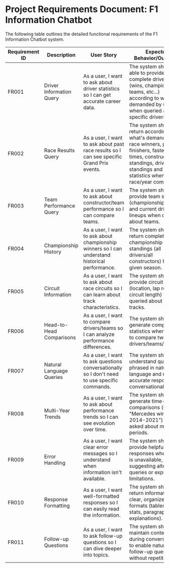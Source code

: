 # **Project Requirements Document: F1 Information Chatbot**

The following table outlines the detailed functional requirements of the F1 Information Chatbot system.

| Requirement ID | Description               | User Story                                                                                       | Expected Behavior/Outcome                                                                                                     |
|-----------------|---------------------------|--------------------------------------------------------------------------------------------------|-----------------------------------------------------------------------------------------------------------------------------|
| FR001          | Driver Information Query  | As a user, I want to ask about driver statistics so I can get accurate career data.              | The system should be able to provide complete driver stats (wins, championships, teams, etc...) according to what's demanded by user when queried about specific drivers.            |
| FR002          | Race Results Query        | As a user, I want to ask about past race results so I can see specific Grand Prix events. | The system should return according to what's demanded : race winners, podium finishers, fastest lap times, constructor standings, driver standings and key race statistics when given a race/year combination.          |
| FR003          | Team Performance Query    | As a user, I want to ask about constructor/team performance so I can compare teams.              | The system should provide team statistics (championships, wins) and current driver lineups when queried about teams.          |
| FR004          | Championship History      | As a user, I want to ask about championship winners so I can understand historical performance.  | The system should return complete championship standings (all drivers/all constructors) for any given season.                         |
| FR005          | Circuit Information       | As a user, I want to ask about race circuits so I can learn about track characteristics.         | The system should provide circuit details (location, lap record, circuit length) when queried about specific tracks.          |
| FR006          | Head-to-Head Comparisons  | As a user, I want to compare drivers/teams so I can analyze performance differences.             | The system should generate comparative statistics when asked to compare two drivers/teams/seasons.                            |
| FR007          | Natural Language Queries  | As a user, I want to ask questions conversationally so I don't need to use specific commands.     | The system should understand questions phrased in natural language and return accurate responses conversationally also.                              |
| FR008          | Multi-Year Trends         | As a user, I want to ask about performance trends so I can see evolution over time.              | The system should generate time-based comparisons (e.g., "Mercedes wins 2014-2021") when asked about multi-year periods.      |
| FR009          | Error Handling            | As a user, I want clear error messages so I understand when information isn't available.         | The system should provide helpful responses when data is unavailable, suggesting alternative queries or explaining limitations. |
| FR010          | Response Formatting       | As a user, I want well-formatted responses so I can easily read the information.                 | The system should return information in clear, organized formats (tables for stats, paragraphs for explanations).             |
| FR011          | Follow-up Questions       | As a user, I want to ask follow-up questions so I can dive deeper into topics.                   | The system should maintain context during conversations to enable natural follow-up questions without repetition.             |
